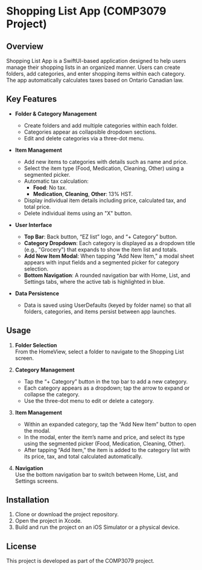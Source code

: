 # Shopping List App (COMP3079 Project)

## Overview
Shopping List App is a SwiftUI-based application designed to help users manage their shopping lists in an organized manner. Users can create folders, add categories, and enter shopping items within each category. The app automatically calculates taxes based on Ontario Canadian law.

## Key Features
- **Folder & Category Management**
  - Create folders and add multiple categories within each folder.
  - Categories appear as collapsible dropdown sections.
  - Edit and delete categories via a three-dot menu.

- **Item Management**
  - Add new items to categories with details such as name and price.
  - Select the item type (Food, Medication, Cleaning, Other) using a segmented picker.
  - Automatic tax calculation:
    - **Food**: No tax.
    - **Medication**, **Cleaning**, **Other**: 13% HST.
  - Display individual item details including price, calculated tax, and total price.
  - Delete individual items using an "X" button.

- **User Interface**
  - **Top Bar**: Back button, “EZ list” logo, and “+ Category” button.
  - **Category Dropdown**: Each category is displayed as a dropdown title (e.g., "Grocery") that expands to show the item list and totals.
  - **Add New Item Modal**: When tapping "Add New Item," a modal sheet appears with input fields and a segmented picker for category selection.
  - **Bottom Navigation**: A rounded navigation bar with Home, List, and Settings tabs, where the active tab is highlighted in blue.

- **Data Persistence**
  - Data is saved using UserDefaults (keyed by folder name) so that all folders, categories, and items persist between app launches.

## Usage

1. **Folder Selection**  
   From the HomeView, select a folder to navigate to the Shopping List screen.

2. **Category Management**  
   - Tap the “+ Category” button in the top bar to add a new category.
   - Each category appears as a dropdown; tap the arrow to expand or collapse the category.
   - Use the three-dot menu to edit or delete a category.

3. **Item Management**  
   - Within an expanded category, tap the “Add New Item” button to open the modal.
   - In the modal, enter the item’s name and price, and select its type using the segmented picker (Food, Medication, Cleaning, Other).
   - After tapping “Add Item,” the item is added to the category list with its price, tax, and total calculated automatically.

4. **Navigation**  
   Use the bottom navigation bar to switch between Home, List, and Settings screens.

## Installation

1. Clone or download the project repository.
2. Open the project in Xcode.
3. Build and run the project on an iOS Simulator or a physical device.

## License
This project is developed as part of the COMP3079 project.
